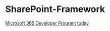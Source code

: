 # SharePoint-Framework

[Microsoft 365 Developer Program today](https://developer.microsoft.com/en-us/microsoft-365/dev-program)
